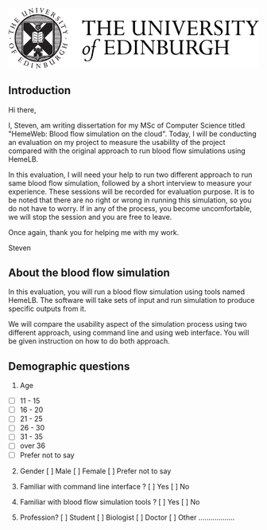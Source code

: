 ![University of Edinburgh logo](../resources/images/edinburgh-logo.png "University of Edinburgh logo")

## Introduction

Hi there,

I, Steven, am writing dissertation for my MSc of Computer Science titled "HemeWeb: Blood flow simulation on the cloud". Today, I will be conducting an evaluation on my project to measure the usability of the project compared with the original approach to run blood flow simulations using HemeLB.

In this evaluation, I will need your help to run two different approach to run same blood flow simulation, followed by a short interview to measure your experience. These sessions will be recorded for evaluation purpose. It is to be noted that there are no right or wrong in running this simulation, so you do not have to worry. If in any of the process, you become uncomfortable, we will stop the session and you are free to leave.

Once again, thank you for helping me with my work.


Steven


## About the blood flow simulation

In this evaluation, you will run a blood flow simulation using
tools named HemeLB. The software will take sets of input and run
simulation to produce specific outputs from it.


We will compare the usability aspect of the simulation process using two
different approach, using command line and using web interface. You will
be given instruction on how to do both approach.



## Demographic questions

1. Age
  * [ ] 11 - 15
  * [ ] 16 - 20
  * [ ] 21 - 25
  * [ ] 26 - 30
  * [ ] 31 - 35
  * [ ] over 36
  * [ ] Prefer not to say

2. Gender
  [ ] Male
  [ ] Female
  [ ] Prefer not to say

3. Familiar with command line interface ?
  [ ] Yes
  [ ] No

4. Familiar with blood flow simulation tools ?
  [ ] Yes
  [ ] No

5. Profession?
  [ ] Student
  [ ] Biologist
  [ ] Doctor
  [ ] Other ..................
